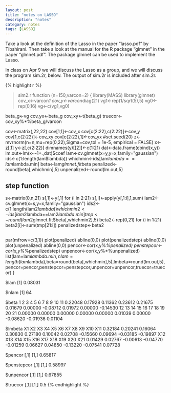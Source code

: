 ```yaml
---
layout: post
title: "notes on LASSO"
description: "notes"
category: notes
tags: [LASSO]
---
```

Take a look at the definition of the Lasso in the paper “lasso.pdf” by Tibshirani.  Then take a look at the manual for the R package “glmnet” in the paper “glmnet.pdf”.  The package glmnet can be used to implement the Lasso.  

In class on Apr 9 we will discuss the Lasso as a group, and we will discuss the program sim.2r, below.  The output of sim.2r is included after sim.2r.  

{% highlight r %}
> sim2.r
function (n=150,varcon=2) 
{
library(MASS)
library(glmnet)
cov_x<-varcon*1
cov_y<-varcon*diag(21)
vg1<-rep(1/sqrt(5),5)
vg0<-rep(0,16)
vg<-c(vg1,vg0)

beta_g<-vg
cov_yx<-beta_g
cov_xy<-t(beta_g)
truecor<-cov_xy%*%beta_g/varcon

cov<-matrix(,22,22)
cov[1,1]<-cov_x
cov[c(2:22),c(2:22)]<-cov_y
cov[1,c(2:22)]<-cov_xy
cov[c(2:22),1]<-cov_yx
#set.seed(20)
z<-mvrnorm(n=n,mu=rep(0,22),Sigma=cov,tol = 1e-5, empirical = FALSE)
x<-z[,1]
y<-z[,c(2:22)]
dimnames(y)[[2]]<-c(1:21)
dat<-data.frame(cbind(x,y))
lm.out<-lm(x~-1+.,dat)$coef
lam<-cv.glmnet(x=y,y=x,family="gaussian")
ids<-c(1:length(lam$lambda))
whichmin<-ids[lam$lambda==lam$lambda.min]
beta<-lam$glmnet.fit$beta
penalized<-round(beta[,whichmin],5)
unpenalized<-round(lm.out,5)
## step function
s<-matrix(0,n,21)
s[,1]<-y[,1]
for (i in 2:21)
s[,i]<-apply(y[,1:i],1,sum)
lam2<-cv.glmnet(x=s,y=x,family="gaussian")
ids2<-c(1:length(lam2$lambda))
whichmin2<-ids[lam2$lambda==lam2$lambda.min]
tmp<-round(lam2$glmnet.fit$beta[,whichmin2],5)
beta2<-rep(0,21)
for (i in 1:21)
beta2[i]<-sum(tmp[21:i])
penalizedstep<-beta2
##
par(mfrow=c(3,1))
plot(penalized)
abline(0,0)
plot(penalizedstep)
abline(0,0)
plot(unpenalized)
abline(0,0)
pencor<-cor(x,y%*%penalized)
penstepcor<-cor(x,y%*%penalizedstep)
unpencor<-cor(x,y%*%unpenalized)
list(lam=lam$lambda.min,nlam=length(lam$lambda),beta=round(beta[,whichmin],5),lmbeta=round(lm.out,5),
pencor=pencor,penstepcor=penstepcor,unpencor=unpencor,truecor=truecor)
}

$lam
[1] 0.08031

$nlam
[1] 64

$beta
       1        2        3        4        5        6        7        8        9       10       11 
 0.22048  0.17928  0.11362  0.23612  0.21675  0.01679  0.00000 -0.08712  0.01972  0.00000 -0.14530 
      12       13       14       15       16       17       18       19       20       21 
 0.00000  0.00000  0.00000  0.00000  0.00000  0.01039  0.00000 -0.08620 -0.01936  0.01104 

$lmbeta
      X1       X2       X3       X4       X5       X6       X7       X8       X9      X10      X11 
 0.32184  0.20241  0.16064  0.30830  0.27180  0.10042  0.02708 -0.15660  0.09694 -0.03185 -0.19897 
     X12      X13      X14      X15      X16      X17      X18      X19      X20      X21 
 0.01429  0.02767 -0.00613 -0.04770 -0.01259  0.06627  0.04850 -0.13220 -0.07541  0.07728 

$pencor
        [,1]
[1,] 0.65817

$penstepcor
        [,1]
[1,] 0.58997

$unpencor
        [,1]
[1,] 0.67855

$truecor
     [,1]
[1,]  0.5
{% endhighlight %}